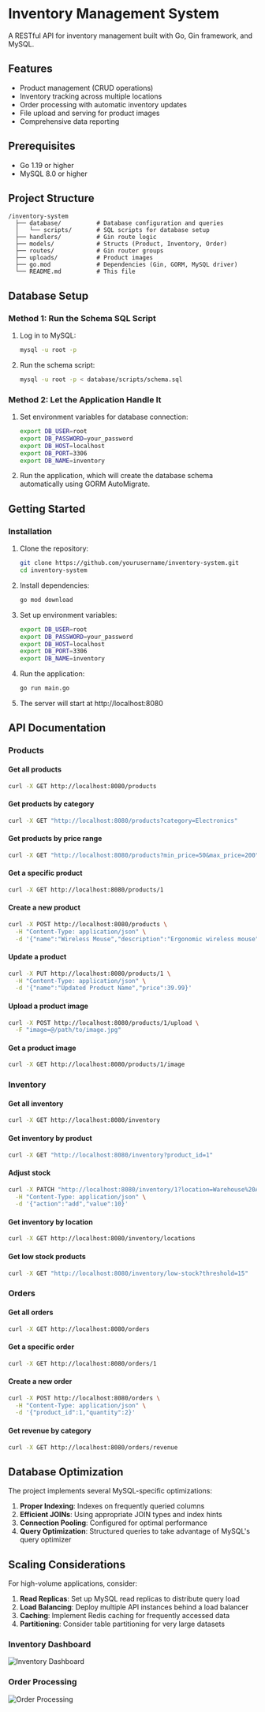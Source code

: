 # Inventory Management System

A RESTful API for inventory management built with Go, Gin framework, and MySQL.

## Features

- Product management (CRUD operations)
- Inventory tracking across multiple locations
- Order processing with automatic inventory updates
- File upload and serving for product images
- Comprehensive data reporting

## Prerequisites

- Go 1.19 or higher
- MySQL 8.0 or higher

## Project Structure

```
/inventory-system  
  ├── database/          # Database configuration and queries
  │   └── scripts/       # SQL scripts for database setup
  ├── handlers/          # Gin route logic  
  ├── models/            # Structs (Product, Inventory, Order)  
  ├── routes/            # Gin router groups  
  ├── uploads/           # Product images  
  ├── go.mod             # Dependencies (Gin, GORM, MySQL driver)  
  └── README.md          # This file  
```

## Database Setup

### Method 1: Run the Schema SQL Script

1. Log in to MySQL:
   ```bash
   mysql -u root -p
   ```

2. Run the schema script:
   ```bash
   mysql -u root -p < database/scripts/schema.sql
   ```

### Method 2: Let the Application Handle It

1. Set environment variables for database connection:
   ```bash
   export DB_USER=root
   export DB_PASSWORD=your_password
   export DB_HOST=localhost
   export DB_PORT=3306
   export DB_NAME=inventory
   ```

2. Run the application, which will create the database schema automatically using GORM AutoMigrate.

## Getting Started

### Installation

1. Clone the repository:
   ```bash
   git clone https://github.com/yourusername/inventory-system.git
   cd inventory-system
   ```

2. Install dependencies:
   ```bash
   go mod download
   ```

3. Set up environment variables:
   ```bash
   export DB_USER=root
   export DB_PASSWORD=your_password
   export DB_HOST=localhost
   export DB_PORT=3306
   export DB_NAME=inventory
   ```

4. Run the application:
   ```bash
   go run main.go
   ```

5. The server will start at http://localhost:8080

## API Documentation

### Products

#### Get all products
```bash
curl -X GET http://localhost:8080/products
```

#### Get products by category
```bash
curl -X GET "http://localhost:8080/products?category=Electronics"
```

#### Get products by price range
```bash
curl -X GET "http://localhost:8080/products?min_price=50&max_price=200"
```

#### Get a specific product
```bash
curl -X GET http://localhost:8080/products/1
```

#### Create a new product
```bash
curl -X POST http://localhost:8080/products \
  -H "Content-Type: application/json" \
  -d '{"name":"Wireless Mouse","description":"Ergonomic wireless mouse","price":29.99,"category":"Electronics"}'
```

#### Update a product
```bash
curl -X PUT http://localhost:8080/products/1 \
  -H "Content-Type: application/json" \
  -d '{"name":"Updated Product Name","price":39.99}'
```

#### Upload a product image
```bash
curl -X POST http://localhost:8080/products/1/upload \
  -F "image=@/path/to/image.jpg"
```

#### Get a product image
```bash
curl -X GET http://localhost:8080/products/1/image
```

### Inventory

#### Get all inventory
```bash
curl -X GET http://localhost:8080/inventory
```

#### Get inventory by product
```bash
curl -X GET "http://localhost:8080/inventory?product_id=1"
```

#### Adjust stock
```bash
curl -X PATCH "http://localhost:8080/inventory/1?location=Warehouse%20A" \
  -H "Content-Type: application/json" \
  -d '{"action":"add","value":10}'
```

#### Get inventory by location
```bash
curl -X GET http://localhost:8080/inventory/locations
```

#### Get low stock products
```bash
curl -X GET "http://localhost:8080/inventory/low-stock?threshold=15"
```

### Orders

#### Get all orders
```bash
curl -X GET http://localhost:8080/orders
```

#### Get a specific order
```bash
curl -X GET http://localhost:8080/orders/1
```

#### Create a new order
```bash
curl -X POST http://localhost:8080/orders \
  -H "Content-Type: application/json" \
  -d '{"product_id":1,"quantity":2}'
```

#### Get revenue by category
```bash
curl -X GET http://localhost:8080/orders/revenue
```

## Database Optimization

The project implements several MySQL-specific optimizations:

1. **Proper Indexing**: Indexes on frequently queried columns
2. **Efficient JOINs**: Using appropriate JOIN types and index hints
3. **Connection Pooling**: Configured for optimal performance
4. **Query Optimization**: Structured queries to take advantage of MySQL's query optimizer

## Scaling Considerations

For high-volume applications, consider:

1. **Read Replicas**: Set up MySQL read replicas to distribute query load
2. **Load Balancing**: Deploy multiple API instances behind a load balancer
3. **Caching**: Implement Redis caching for frequently accessed data
4. **Partitioning**: Consider table partitioning for very large datasets


### Inventory Dashboard
![Inventory Dashboard](uploads/screenshots/inventory.png)

### Order Processing
![Order Processing](uploads/screenshots/orders.png)
